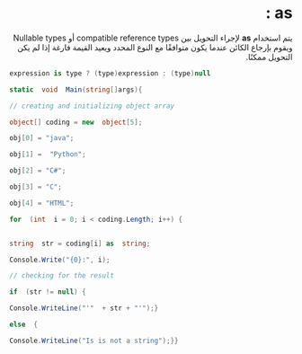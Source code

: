 
<div dir = "rtl">

# as :

يتم استخدام **as** لإجراء التحويل بين compatible reference types أو Nullable types ويقوم بإرجاع الكائن عندما يكون متوافقًا مع النوع المحدد ويعيد القيمة فارغة إذا لم يكن التحويل ممكنًا.
</div>

```c#
expression is type ? (type)expression : (type)null
```
```c#
static  void  Main(string[]args){

// creating and initializing object array

object[] coding = new  object[5];

obj[0] = "java";

obj[1] =  "Python";

obj[2] = "C#";

obj[3] = "C";

obj[4] = "HTML";

for  (int  i = 0; i < coding.Length; i++) {


string  str = coding[i] as  string;

Console.Write("{0}:", i);

// checking for the result

if  (str != null) {

Console.WriteLine("'"  + str + "'");}

else  {

Console.WriteLine("Is is not a string");}}
```
